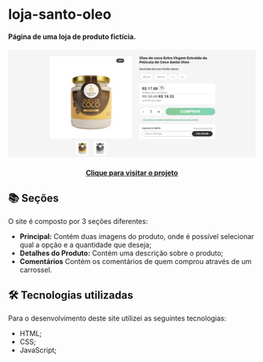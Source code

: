 # loja-santo-oleo

#### Página de uma loja de produto fictícia.

![Resultado final do projeto](img/santo-oleo.png)

<h4 align="center"><a href="https://loja-santo-oleo.vercel.app/">Clique para visitar o projeto</a></h4>

## 📚 Seções

O site é composto por 3 seções diferentes:

- **Principal:** Contém duas imagens do produto, onde é possível selecionar qual a opção e a quantidade que deseja;
- **Detalhes do Produto:** Contém uma descrição sobre o produto;
- **Comentários** Contém os comentários de quem comprou através de um carrossel.

## 🛠️ Tecnologias utilizadas

Para o desenvolvimento deste site utilizei as seguintes tecnologias:

- HTML;
- CSS;
- JavaScript;
